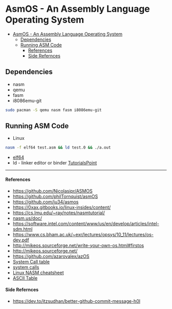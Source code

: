 # AsmOS - An Assembly Language Operating System


- [AsmOS - An Assembly Language Operating System](#asmos---an-assembly-language-operating-system)
  - [Dependencies](#dependencies)
  - [Running ASM Code](#running-asm-code)
      - [References](#references)
      - [Side Refernces](#side-refernces)

## Dependencies
- nasm 
- qemu
- fasm 
- i8086emu-git

```bash
sudo pacman -S qemu nasm fasm i8086emu-git
```

## Running ASM Code

- Linux 

```bash
nasm -f elf64 test.asm && ld test.0 && ./a.out
```
* [elf64](https://0xax.gitbooks.io/linux-insides/content/Theory/linux-theory-2.html)
* ld - linker editor or binder [TutorialsPoint](https://www.tutorialspoint.com/unix_commands/ld.htm)


---
#### References
* https://github.com/Nicolasipr/ASMOS
* https://github.com/philTornquist/asmOS
* https://github.com/ju34/asmos
* https://0xax.gitbooks.io/linux-insides/content/
* https://cs.lmu.edu/~ray/notes/nasmtutorial/
* [nasm.us/doc/](https://www.nasm.us/doc/)
* https://software.intel.com/content/www/us/en/develop/articles/intel-sdm.html
* https://www.cs.bham.ac.uk/~exr/lectures/opsys/10_11/lectures/os-dev.pdf
* http://mikeos.sourceforge.net/write-your-own-os.html#firstos
* http://mikeos.sourceforge.net/
* https://github.com/azarovalex/azOS
* [System Call table](https://chromium.googlesource.com/chromiumos/docs/+/master/constants/syscalls.md)
* [system calls](https://filippo.io/linux-syscall-table/)
* [Linux NASM cheatsheet](https://gist.github.com/justinian/385c70347db8aca7ba93e87db90fc9a6#file-linux-x64-nasm-cheatsheet-md)
* [ASCII Table](https://www.cs.cmu.edu/~pattis/15-1XX/common/handouts/ascii.html)

#### Side Refernces
* https://dev.to/itzsudhan/better-github-commit-message-h0l